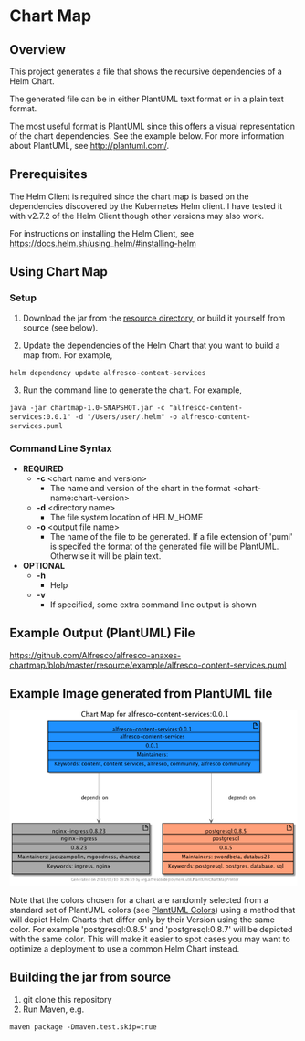 # Chart Map

## Overview

This project generates a file that shows the recursive dependencies of a Helm Chart.  

The generated file can be in either PlantUML text format or in a plain text format.  

The most useful format is PlantUML since this offers a visual representation of the chart dependencies.  See the example below.
For more information about PlantUML, see http://plantuml.com/.  

## Prerequisites

The Helm Client is required since the chart map is based on the dependencies discovered by the Kubernetes Helm client. I have tested it with v2.7.2 of the Helm Client though other versions may also work. 

For instructions on installing the Helm Client, see https://docs.helm.sh/using_helm/#installing-helm


## Using Chart Map

### Setup

1. Download the jar from the [resource directory](./resource/jar), or build it yourself from source (see below).

2. Update the dependencies of the Helm Chart that you want to build a map from. For example,
```
helm dependency update alfresco-content-services
```
3. Run the command line to generate the chart.  For example, 
```
java -jar chartmap-1.0-SNAPSHOT.jar -c "alfresco-content-services:0.0.1" -d "/Users/user/.helm" -o alfresco-content-services.puml 
``` 

### Command Line Syntax

* **REQUIRED**
   * **-c** \<chart name and version\>
      * The name and version of the chart in the format \<chart-name\:chart-version\>
   * **-d** \<directory name\>
      * The file system location of HELM_HOME 
   * **-o** \<output file name\>
      * The name of the file to be generated.  If a file extension of 'puml' is specifed the format of the generated file will be PlantUML.  Otherwise it will be plain text. 
* **OPTIONAL** 
   * **-h**
      * Help
   * **-v**
      * If specified, some extra command line output is shown
 
## Example Output (PlantUML) File

https://github.com/Alfresco/alfresco-anaxes-chartmap/blob/master/resource/example/alfresco-content-services.puml

## Example Image generated from PlantUML file

![](./resource/example/alfresco-content-services.png)

Note that the colors chosen for a chart are randomly selected from a standard set of PlantUML
colors (see [PlantUML Colors](http://plantuml.com/color)) using a method that will depict
Helm Charts that differ only by their Version using the same color.   For example 'postgresql:0.8.5'
and 'postgresql:0.8.7' will be depicted with the same color.  This will make it easier to spot
cases you may want to optimize a deployment to use a common Helm Chart instead.

## Building the jar from source

1.  git clone this repository
2.  Run Maven, e.g. 
```
maven package -Dmaven.test.skip=true 

```

